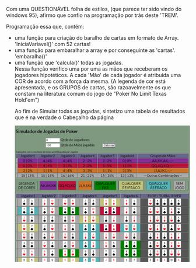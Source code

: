 Com uma QUESTIONÁVEL folha de estilos, (que parece ter sido vindo do windows 95), afirmo que confio na programação por trás deste 'TREM'.

Programação essa que, contém:
<ul><li>uma função para criação do baralho de cartas em formato de Array. 'IniciaVariavel()' com 52 cartas!</li>
<li>uma função para embaralhar a array e por conseguinte as 'cartas'.  'embaralha()'</li>
<li>uma função que 'calcula()' todas as jogadas.</li>
		Nessa função verifico uma por uma as mãos que receberam os jogadores hipotéticos.
		A cada 'Mão' de cada jogador é atribuída uma COR de acordo com a força da mesma.
		(A legenda de cor está apresentada, e os GRUPOS de cartas, são razoavelmente os que constam na literatura comum do jogo de "Poker No Limit Texas Hold'em")

Ao fim de Simular todas as jogadas, sintetizo uma tabela de resultados que é na verdade o Cabeçalho da página

<img src="PokerHandsSimulator.png">
